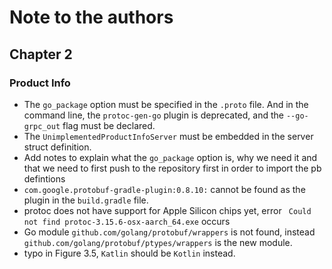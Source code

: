 # Note to the authors

## Chapter 2

### Product Info

- The `go_package` option must be specified in the `.proto` file. And in the command line, the `protoc-gen-go` plugin is deprecated, and the `--go-grpc_out` flag must be declared.
- The `UnimplementedProductInfoServer` must be embedded in the server struct definition.
- Add notes to explain what the `go_package` option is, why we need it and that we need to first push to the repository first in order to import the pb defintions
- `com.google.protobuf-gradle-plugin:0.8.10:` cannot be found as the plugin in the `build.gradle` file.
- protoc does not have support for Apple Silicon chips yet, error ` Could not find protoc-3.15.6-osx-aarch_64.exe` occurs
- Go module `github.com/golang/protobuf/wrappers` is not found, instead `github.com/golang/protobuf/ptypes/wrappers` is the new module.
- typo in Figure 3.5, `Katlin` should be `Kotlin` instead.
